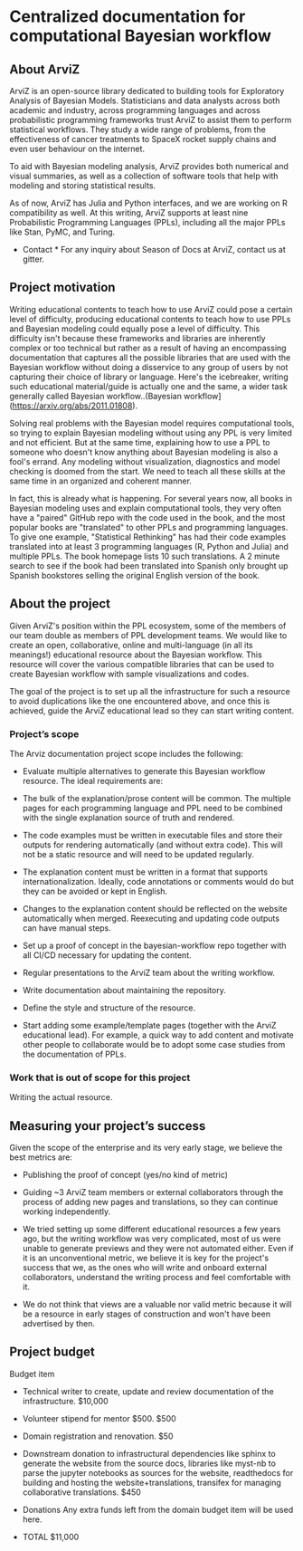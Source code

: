 # Centralized documentation for computational Bayesian workflow

## About ArviZ


ArviZ is an open-source library dedicated to building tools for Exploratory Analysis of Bayesian Models. Statisticians and data analysts across both academic and industry, across programming languages and across probabilistic programming frameworks trust ArviZ to assist them to perform statistical workflows. They study a wide range of problems, from the effectiveness of cancer treatments to SpaceX rocket supply chains and even user behaviour on the internet.

To aid with Bayesian modeling analysis, ArviZ provides both numerical and visual summaries, as well as a collection of software tools that help with modeling and storing statistical results.

As of now, ArviZ has Julia and Python interfaces, and we are working on R compatibility as well. 
At this writing, ArviZ supports at least nine Probabilistic Programming Languages (PPLs), including all the major PPLs like Stan, PyMC, and Turing.

* Contact *
For any inquiry about Season of Docs at ArviZ, contact us at gitter.

## Project motivation
Writing educational contents to teach how to use ArviZ  could pose a certain level of difficulty, producing educational contents to teach how to use PPLs and Bayesian modeling could equally pose a level of difficulty. This difficulty isn't because these frameworks and libraries are inherently complex or too technical but rather as a result of having an encompassing documentation that captures all the possible libraries that are used with the Bayesian workflow without doing a disservice to any group of users by not capturing their choice of library or language. Here's the icebreaker, writing such educational material/guide is actually one and the same, a wider task generally called Bayesian workflow..(Bayesian workflow](https://arxiv.org/abs/2011.01808).


Solving real problems with the Bayesian model requires computational tools, so trying to explain Bayesian modeling without using any PPL is very limited and not efficient. But at the same time, explaining how to use a PPL to someone who doesn't know anything about Bayesian modeling is also a fool's errand. Any modeling without visualization, diagnostics and model checking is doomed from the start. We need to teach all these skills at the same time in an organized and coherent manner.

In fact, this is already what is happening. For several years now, all books in Bayesian modeling uses and explain computational tools, they very often have a "paired" GitHub repo with the code used in the book, and the most popular books are "translated" to other PPLs and programming languages. To give one example, "Statistical Rethinking" has had their code examples translated into at least 3 programming languages (R, Python and Julia) and multiple PPLs. The book homepage lists 10 such translations. A 2 minute search to see if the book had been translated into Spanish only brought up Spanish bookstores selling the original English version of the book.

## About the project

Given ArviZ's position within the PPL ecosystem, some of the members of our team double as members of PPL development teams. We would like to create an open, collaborative, online and multi-language (in all its meanings!) educational resource about the Bayesian workflow. This resource will cover the various compatible libraries that can be used to create Bayesian workflow with sample visualizations and codes.

The goal of the project is to set up all the infrastructure for such a resource to avoid duplications like the one encountered above, and once this is achieved, guide the ArviZ educational lead so they can start writing content.

### Project’s scope
The Arviz documentation project scope includes the following:

- Evaluate multiple alternatives to generate this Bayesian workflow resource. The ideal requirements are:

- The bulk of the explanation/prose content will be common. The multiple pages for each programming language and PPL need to be combined with the single explanation source of truth and rendered.

- The code examples must be written in executable files and store their outputs for rendering automatically (and without extra code). This will not be a static resource and will need to be updated regularly.

- The explanation content must be written in a format that supports internationalization. Ideally, code annotations or comments would do but they can be avoided or kept in English.

- Changes to the explanation content should be reflected on the website automatically when merged. Reexecuting and updating code outputs can have manual steps.

- Set up  a proof of concept in the bayesian-workflow repo together with all CI/CD necessary for updating the content.

- Regular presentations to the ArviZ team about the writing workflow.

- Write documentation about maintaining the repository.

- Define the style and structure of the resource.

- Start adding some example/template pages (together with the ArviZ educational lead). For example, a quick way to add content and motivate other people to collaborate would be to adopt some case studies from the documentation of PPLs.

 ### Work that is out of scope for this project

Writing the actual resource.

## Measuring your project’s success

Given the scope of the enterprise and its very early stage, we believe the best metrics are:

- Publishing the proof of concept (yes/no kind of metric)

- Guiding ~3 ArviZ team members or external collaborators through the process of adding new pages and translations, so they can continue working independently.

- We tried setting up some different educational resources a few years ago, but the writing workflow was very complicated, most of us were unable to generate previews and they were not automated either. Even if it is an unconventional metric, we believe it is key for the project's success that we, as the ones who will write and onboard external collaborators, understand the writing process and feel comfortable with it.

- We do not think that views are a valuable nor valid metric because it will be a resource in early stages of construction and won't have been advertised by then.

## Project budget

Budget item

- Technical writer to create, update and review documentation of the infrastructure.
$10,000

- Volunteer stipend for mentor $500.
 $500

- Domain registration and renovation.
$50

- Downstream donation to infrastructural dependencies like sphinx to generate the website from the source docs, libraries like myst-nb to parse the jupyter notebooks as  sources for the website, readthedocs for building and hosting the website+translations, transifex for managing collaborative translations. 
 $450
 
- Donations
 Any extra funds left from the domain budget item will be used here.


- TOTAL 
$11,000

